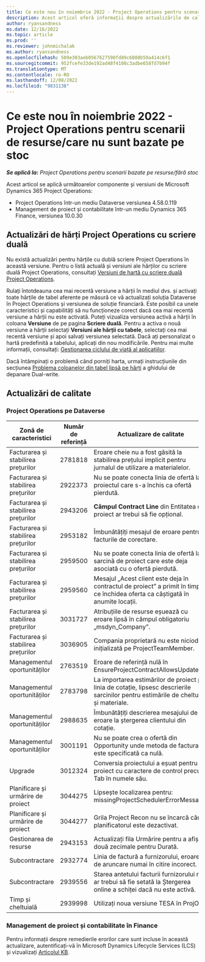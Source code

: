 ```yaml
---
title: Ce este nou în noiembrie 2022 - Project Operations pentru scenarii de resurse/care nu sunt bazate pe stoc
description: Acest articol oferă informații despre actualizările de calitate care sunt disponibile în versiunea din noiembrie 2022 a Microsoft Dynamics 365 Project Operations pentru scenarii bazate pe resurse/nestoc.
author: ryansandness
ms.date: 12/16/2022
ms.topic: article
ms.prod: ''
ms.reviewer: johnmichalak
ms.author: ryansandness
ms.openlocfilehash: 509e303aeb0567627590fd89c6888b59a414c6f1
ms.sourcegitcommit: 952fcefe33de192ad48f4108c3adbe658fd7b94f
ms.translationtype: MT
ms.contentlocale: ro-RO
ms.lasthandoff: 12/08/2022
ms.locfileid: "9831138"
---
```

# <a name="whats-new-november-2022---project-operations-for-resourcenon-stocked-based-scenarios"></a>Ce este nou în noiembrie 2022 - Project Operations pentru scenarii de resurse/care nu sunt bazate pe stoc

_**Se aplică la:** Project Operations pentru scenarii bazate pe resurse/fără stoc_

Acest articol se aplică următoarelor componente și versiuni de Microsoft Dynamics 365 Project Operations:

- Project Operations într-un mediu Dataverse versiunea 4.58.0.119
- Management de proiect și contabilitate într-un mediu Dynamics 365 Finance, versiunea 10.0.30

## <a name="project-operations-dual-write-maps-updates"></a>Actualizări de hărți Project Operations cu scriere duală

Nu există actualizări pentru hărțile cu dublă scriere Project Operations în această versiune. Pentru o listă actuală și versiuni ale hărților cu scriere duală Project Operations, consultați [Versiuni de hartă cu scriere duală Project Operations](../environment/resource-dual-write-maps.md).

Rulați întotdeauna cea mai recentă versiune a hărții în mediul dvs. și activați toate hărțile de tabel aferente pe măsură ce vă actualizați soluția Dataverse în Project Operations și versiunea de soluție financiară. Este posibil ca unele caracteristici și capabilități să nu funcționeze corect dacă cea mai recentă versiune a hărții nu este activată. Puteți vizualiza versiunea activă a hărții în coloana **Versiune** de pe pagina **Scriere duală**. Pentru a activa o nouă versiune a hărții selectați **Versiuni ale hărții cu tabele**, selectați cea mai recentă versiune și apoi salvați versiunea selectată. Dacă ați personalizat o hartă predefinită a tabelului, aplicați din nou modificările. Pentru mai multe informații, consultați: [Gestionarea ciclului de viață al aplicațiilor](/dynamics365/fin-ops-core/dev-itpro/data-entities/dual-write/app-lifecycle-management).

Dacă întâmpinați o problemă când porniți harta, urmați instrucțiunile din secțiunea [Problema coloanelor din tabel lipsă pe hărți](/dynamics365/fin-ops-core/dev-itpro/data-entities/dual-write/dual-write-troubleshooting-finops-upgrades#missing-table-columns-issue-on-maps) a ghidului de depanare Dual-write.

## <a name="quality-updates"></a>Actualizări de calitate

### <a name="project-operations-on-dataverse"></a>Project Operations pe Dataverse

| Zonă de caracteristici | Număr de referință | Actualizare de calitate |
| --- | --- | --- |
| Facturarea și stabilirea prețurilor | 2781818 | Eroare cheie nu a fost găsită la stabilirea prețului implicit pentru jurnalul de utilizare a materialelor. |
| Facturarea și stabilirea prețurilor | 2922373 | Nu se poate conecta linia de ofertă la proiectul care s-a închis ca ofertă pierdută. |
| Facturarea și stabilirea prețurilor | 2943206 | **Câmpul Contract Line** din Entitatea de proiect ar trebui să fie opțional. |
| Facturarea și stabilirea prețurilor | 2953182 | Îmbunătățiți mesajul de eroare pentru facturile de corectare.|
| Facturarea și stabilirea prețurilor | 2959500 | Nu se poate conecta linia de ofertă la o sarcină de proiect care este deja asociată cu o ofertă pierdută.|
| Facturarea și stabilirea prețurilor | 2959560 | Mesajul „Acest client este deja în contractul de proiect” a primit în timp ce închidea oferta ca câștigată în anumite locații. |
| Facturarea și stabilirea prețurilor | 3031727 | Atribuțiile de resurse eșuează cu eroare lipsă în câmpul obligatoriu „msdyn_Company”. |
| Facturarea și stabilirea prețurilor | 3036905 | Compania proprietară nu este niciodată inițializată pe ProjectTeamMember. |
| Managementul oportunităților | 2763519 | Eroare de referință nulă în EnsureProjectContractAllowsUpdates. |
| Managementul oportunităților | 2783798 | La importarea estimărilor de proiect pe linia de cotație, lipsesc descrierile sarcinilor pentru estimările de cheltuieli și materiale.|
| Managementul oportunităților | 2988635 | Îmbunătățiți descrierea mesajului de eroare la ștergerea clientului din cotație. |
| Managementul oportunităților | 3001191 | Nu se poate crea o ofertă din Opportunity unde metoda de facturare este specificată ca nulă. |
| Upgrade | 3012324 | Conversia proiectului a eșuat pentru un proiect cu caractere de control precum Tab în numele său. || Planificare și urmărire de proiect | 2790384 | Timeout-ul Pending OperationSet este prea scurt. |
| Planificare și urmărire de proiect | 3044275 | Lipsește localizarea pentru: missingProjectSchedulerErrorMessage. |
| Planificare și urmărire de proiect | 3044277 | Grila Project Recon nu se încarcă când planificatorul este dezactivat.|
| Gestionarea de resurse | 2943153 | Actualizați fila Urmărire pentru a afișa două zecimale pentru Durată.|
| Subcontractare | 2932774 | Linia de factură a furnizorului, eroare de aruncare numai în citire incorect. |
| Subcontractare | 2939556 | Starea antetului facturii furnizorului nu ar trebui să fie setată la Ștergerea online a schiței dacă nu este activă. |
| Timp și cheltuială | 2939998 | Utilizați noua versiune TESA în ProjOps. |


### <a name="project-management-and-accounting-in-finance"></a>Management de proiect și contabilitate în Finance

Pentru informații despre remedierile erorilor care sunt incluse în această actualizare, autentificați-vă în Microsoft Dynamics Lifecycle Services (LCS) și vizualizați [Articolul KB](https://fix.lcs.dynamics.com/Issue/Details?bugId=745468).
